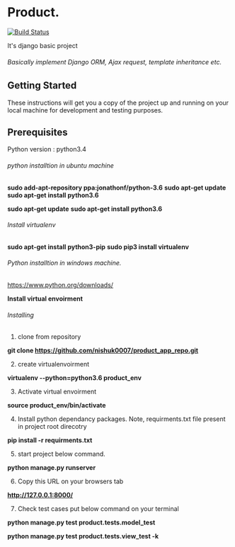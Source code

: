 # Product.
[![Build Status](https://api.travis-ci.org/nishuk0007/product_app_repo.png?branch=master)](https://github.com/nishuk0007/product_app_repo)



It's django basic project
###### Basically implement Django ORM, Ajax request, template inheritance etc.

## Getting Started
These instructions will get you a copy of the project up and running on your local machine for development and testing purposes.

## Prerequisites
Python version : python3.4
###### python installtion in ubuntu machine
**sudo add-apt-repository ppa:jonathonf/python-3.6**
**sudo apt-get update**
**sudo apt-get install python3.6**

**sudo apt-get update**
**sudo apt-get install python3.6**

###### Install virtualenv
**sudo apt-get install python3-pip**
**sudo pip3 install virtualenv**

###### Python installtion in windows machine.
https://www.python.org/downloads/

**Install virtual envoirment**

###### Installing
1. clone from repository

**git clone https://github.com/nishuk0007/product_app_repo.git**

2. create virtualenvoirment

**virtualenv --python=python3.6 product_env**

3. Activate virtual envoirment

**source product_env/bin/activate**

4. Install python dependancy packages.
Note, requirments.txt file present in project root direcotry


**pip install -r requirments.txt**

5. start project below command.

**python manage.py runserver**

6. Copy this URL on your browsers tab 

**http://127.0.0.1:8000/**

7. Check test cases put below command on your terminal

**python manage.py test product.tests.model_test**

**python manage.py test product.tests.view_test -k**

